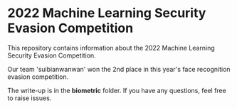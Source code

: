 <!--
---
page_type: sample
languages:
- python
description: "2021 Machine Learning Security Evasion Competition Sample Code"
urlFragment: "Azure/2021-machine-learning-security-evasion-competition"
---
-->

# 2022 Machine Learning Security Evasion Competition

This repository contains information about the 2022 Machine Learning Security Evasion Competition.  

Our team 'suibianwanwan' won the 2nd place in this year's face recognition evasion competition.

The write-up is in the **biometric** folder. If you have any questions, feel free to raise issues.
